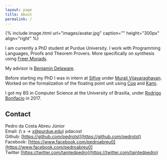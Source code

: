 ```yaml
---
layout: page
title: About
permalink: /
---
```


{% include image.html url="images/avatar.jpg" caption="" height="300px" align="right" %}

I am currently a PhD student at Purdue University. I work with Programming Languages,
Proofs and Theorem Provers. More specifically on synthesis using [Freer Monads](http://okmij.org/ftp/Haskell/extensible/more.pdf).

My advisor is [Benjamin Delaware](https://www.cs.purdue.edu/homes/bendy/).

Before starting my PhD I was in intern at [Sifive](https://www.sifive.com/) under 
[Murali Vijayaraghavan](http://people.csail.mit.edu/vmurali/). Worked on the formalization
of the floating point unit using [Coq](https://coq.inria.fr/)
and [Kami](http://plv.csail.mit.edu/kami/).

I got my BS in Computer Science at the University of Brasilia, under 
[Rodrigo Bonifacio](http://wp.rbonifacio.net/) in 2017.

## Contact
Pedro da Costa Abreu Júnior<br/>
Email: (\ x -> x@purdue.edu) pdacost<br/>
Github: [https://github.com/pedrotst](https://github.com/pedrotst)<br/>
Facebook: [https://www.facebook.com/pedroabreu0](https://www.facebook.com/pedroabreu0)<br/>
Twitter [https://twitter.com/taintedpedro](https://twitter.com/taintedpedro)<br/>
